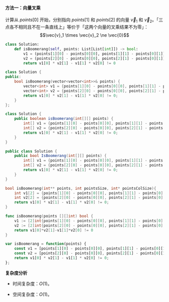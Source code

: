 #### 方法一：向量叉乘

计算从 $\textit{points}[0]$ 开始，分别指向 $\textit{points}[1]$ 和 $\textit{points}[2]$ 的向量 $\vec{v}_1$ 和 $\vec{v}_2$。「三点各不相同且不在一条直线上」等价于「这两个向量的叉乘结果不为零」：
$$\vec{v}_1 \times \vec{v}_2 \ne \vec{0}$$

```Python [sol1-Python3]
class Solution:
    def isBoomerang(self, points: List[List[int]]) -> bool:
        v1 = (points[1][0] - points[0][0], points[1][1] - points[0][1])
        v2 = (points[2][0] - points[0][0], points[2][1] - points[0][1])
        return v1[0] * v2[1] - v1[1] * v2[0] != 0
```

```C++ [sol1-C++]
class Solution {
public:
    bool isBoomerang(vector<vector<int>>& points) {
        vector<int> v1 = {points[1][0] - points[0][0], points[1][1] - points[0][1]};
        vector<int> v2 = {points[2][0] - points[0][0], points[2][1] - points[0][1]};
        return v1[0] * v2[1] - v1[1] * v2[0] != 0;
    }
};
```

```Java [sol1-Java]
class Solution {
    public boolean isBoomerang(int[][] points) {
        int[] v1 = {points[1][0] - points[0][0], points[1][1] - points[0][1]};
        int[] v2 = {points[2][0] - points[0][0], points[2][1] - points[0][1]};
        return v1[0] * v2[1] - v1[1] * v2[0] != 0;
    }
}
```

```C# [sol1-C#]
public class Solution {
    public bool IsBoomerang(int[][] points) {
        int[] v1 = {points[1][0] - points[0][0], points[1][1] - points[0][1]};
        int[] v2 = {points[2][0] - points[0][0], points[2][1] - points[0][1]};
        return v1[0] * v2[1] - v1[1] * v2[0] != 0;
    }
}
```

```C [sol1-C]
bool isBoomerang(int** points, int pointsSize, int* pointsColSize){
    int v1[2] = {points[1][0] - points[0][0], points[1][1] - points[0][1]};
    int v2[2] = {points[2][0] - points[0][0], points[2][1] - points[0][1]};
    return v1[0] * v2[1] - v1[1] * v2[0] != 0;
}
```

```go [sol1-Golang]
func isBoomerang(points [][]int) bool {
    v1 := [2]int{points[1][0] - points[0][0], points[1][1] - points[0][1]}
    v2 := [2]int{points[2][0] - points[0][0], points[2][1] - points[0][1]}
    return v1[0]*v2[1]-v1[1]*v2[0] != 0
}
```

```JavaScript [sol1-JavaScript]
var isBoomerang = function(points) {
    const v1 = [points[1][0] - points[0][0], points[1][1] - points[0][1]];
    const v2 = [points[2][0] - points[0][0], points[2][1] - points[0][1]];
    return v1[0] * v2[1] - v1[1] * v2[0] != 0;
};
```

**复杂度分析**

+ 时间复杂度：$O(1)$。

+ 空间复杂度：$O(1)$。